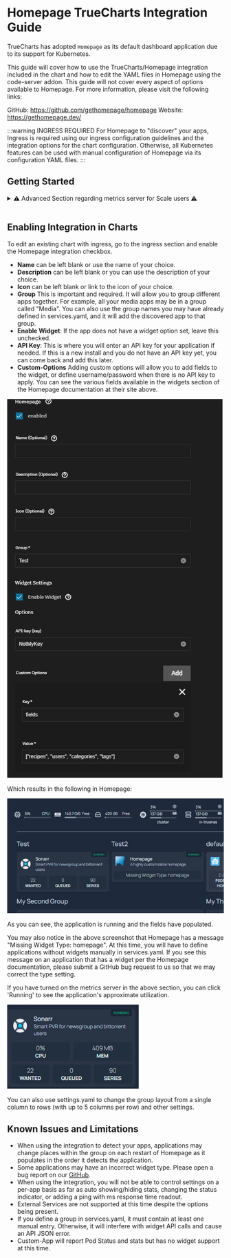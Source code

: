 # Homepage TrueCharts Integration Guide

TrueCharts has adopted `Homepage` as its default dashboard application due to its support for Kubernetes.

This guide will cover how to use the TrueCharts/Homepage integration included in the chart and how to edit the YAML files in Homepage using the code-server addon. This guide will not cover every aspect of options available to Homepage. For more information, please visit the following links:

GitHub: <https://github.com/gethomepage/homepage>
Website: <https://gethomepage.dev/>

:::warning  INGRESS REQUIRED
For Homepage to "discover" your apps, Ingress is required using our ingress configuration guidelines and the integration options for the chart configuration. Otherwise, all Kubernetes features can be used with manual configuration of Homepage via its configuration YAML files.
:::

## Getting Started

<details>
<summary> ⚠️ Advanced Section regarding metrics server for Scale users ⚠️ </summary>

If you wish to make use of the metrics components of Homepage, you can enable the metrics server in Cobia. Currently, there is no GUI option for this, but it should be available in a future release. As such, this falls under advanced usage. It's advised to make a backup before running the following command. This command will force all your apps to restart, so be aware.

```midclt call -job kubernetes.update '{"metrics_server": true}'```

You can then run ```k3s kubectl top pods -A``` once all apps have resumed to confirm the metrics server is running properly.

You can then add the following to your widgets.yaml file to add the cluster/node resources display:

```yaml
- kubernetes:
    cluster:
      # Shows cluster-wide statistics
      show: true
      # Shows the aggregate CPU stats
      cpu: true
      # Shows the aggregate memory stats
      memory: true
      # Shows a custom label
      showLabel: true
      label: "ChangeMe"
    nodes:
      # Shows node-specific statistics
      show: false # Set to True in Clustered Kubernetes environments 
      # Shows the CPU for each node
      cpu: true
      # Shows the memory for each node
      memory: true
      # Shows the label, which is always the node name
      showLabel: true
```

This will result in the following being added:
![hp kube enable check](img/cwidget.png)

And you will be able to have outputs similar to this to see memory and CPU:

![metrics example](img/metricsexample.png)

:exclamation: Due to how Homepage calculates utilization for your applications, this is only an approximation. The percentage is not based on your physical CPU utilization but on the max CPU limit for the chart and is additive for each pod. If your chart has a 2000m CPU limit and has 1 pod, 1000m of usage will read as 50%. If the chart has 2 pods each with a 2000m limit, it will read as 25% for 1000m of usage as the pods total 4000m. RAM utilization is the total combined RAM usage across all pods.

</details>
<br>

## Enabling Integration in Charts

To edit an existing chart with ingress, go to the ingress section and enable the Homepage integration checkbox.

- **Name** can be left blank or use the name of your choice.
- **Description** can be left blank or you can use the description of your choice.
- **Icon** can be left blank or link to the icon of your choice.
- **Group** This is important and required. It will allow you to group different apps together. For example, all your media apps may be in a group called "Media". You can also use the group names you may have already defined in services.yaml, and it will add the discovered app to that group.
- **Enable Widget**: If the app does not have a widget option set, leave this unchecked.
- **API Key**: This is where you will enter an API key for your application if needed. If this is a new install and you do not have an API key yet, you can come back and add this later.
- **Custom-Options** Adding custom options will allow you to add fields to the widget, or define username/password when there is no API key to apply. You can see the various fields available in the widgets section of the Homepage documentation at their site above.

![integration options](img/intop.png)

Which results in the following in Homepage:

![example one](img/exmaple1.png)

As you can see, the application is running and the fields have populated.

You may also notice in the above screenshot that Homepage has a message "Missing Widget Type: homepage". At this time, you will have to define applications without widgets manually in services.yaml.
If you see this message on an application that has a widget per the Homepage documentation, please submit a GitHub bug request to us so that we may correct the type setting.

If you have turned on the metrics server in the above section, you can click 'Running' to see the application's approximate utilization.

![utilization example](img/utilexam.png)

You can also use settings.yaml to change the group layout from a single column to rows (with up to 5 columns per row) and other settings.

## Known Issues and Limitations

- When using the integration to detect your apps, applications may change places within the group on each restart of Homepage as it populates in the order it detects the application.
- Some applications may have an incorrect widget type. Please open a bug report on our [GitHub](https://github.com/truecharts/charts/issues).
- When using the integration, you will not be able to control settings on a per-app basis as far as auto showing/hiding stats, changing the status indicator, or adding a ping with ms response time readout.
- External Services are not supported at this time despite the options being present.
- If you define a group in services.yaml, it must contain at least one manual entry. Otherwise, it will interfere with widget API calls and cause an API JSON error.
- Custom-App will report Pod Status and stats but has no widget support at this time.
